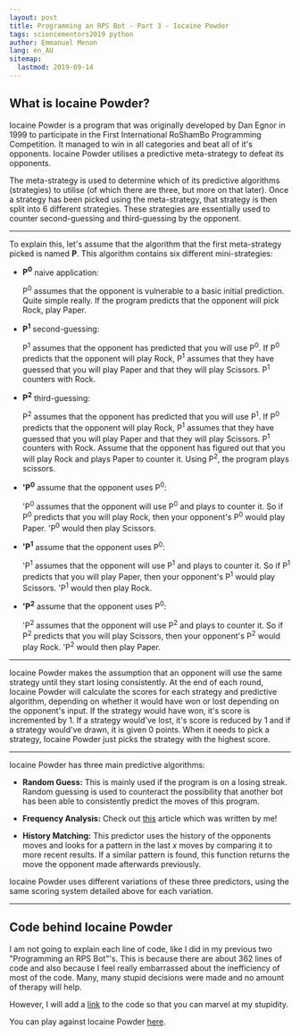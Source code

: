 ```yaml
---
layout: post
title: Programming an RPS Bot - Part 3 - Iocaine Powder
tags: sciencementors2019 python
author: Emmanuel Menon
lang: en_AU
sitemap:
  lastmod: 2019-09-14
---
```

## What is Iocaine Powder?
Iocaine Powder is a program that was originally developed by Dan Egnor in 1999 to participate in the First International RoShamBo Programming Competition. It managed to win in all categories and beat all of it's opponents. Iocaine Powder utilises a predictive meta-strategy to defeat its opponents.

<!--more-->

The meta-strategy is used to determine which of its predictive algorithms (strategies) to utilise (of which there are three, but more on that later). Once a strategy has been picked using the meta-strategy, that strategy is then split into 6 different strategies. These strategies are essentially used to counter second-guessing and third-guessing by the opponent.

<hr>

To explain this, let's assume that the algorithm that the first meta-strategy picked is named **P**. This algorithm contains six different mini-strategies:
- **P<sup>0</sup>** naive application:

	P<sup>0</sup> assumes that the opponent is vulnerable to a basic initial prediction. Quite simple really. If the program predicts that the opponent will pick Rock, play Paper.


- **P<sup>1</sup>** second-guessing:

	P<sup>1</sup> assumes that the opponent has predicted that you will use P<sup>0</sup>. If P<sup>0</sup> predicts that the opponent will play Rock, P<sup>1</sup> assumes that they have guessed that you will play Paper and that they will play Scissors. P<sup>1</sup> counters with Rock.


- **P<sup>2</sup>** third-guessing:

	P<sup>2</sup> assumes that the opponent has predicted that you will use P<sup>1</sup>. If P<sup>0</sup> predicts that the opponent will play Rock, P<sup>1</sup> assumes that they have guessed that you will play Paper and that they will play Scissors. P<sup>1</sup> counters with Rock. Assume that the opponent has figured out that you will play Rock and plays Paper to counter it. Using P<sup>2</sup>, the program plays scissors.


- **'P<sup>0</sup>** assume that the opponent uses P<sup>0</sup>:

	'P<sup>0</sup> assumes that the opponent will use P<sup>0</sup> and plays to counter it. So if P<sup>0</sup> predicts that you will play Rock, then your opponent's P<sup>0</sup> would play Paper. 'P<sup>0</sup> would then play Scissors.


- **'P<sup>1</sup>** assume that the opponent uses P<sup>0</sup>:

	'P<sup>1</sup> assumes that the opponent will use P<sup>1</sup> and plays to counter it. So if P<sup>1</sup> predicts that you will play Paper, then your opponent's P<sup>1</sup> would play Scissors. 'P<sup>1</sup> would then play Rock.


- **'P<sup>2</sup>** assume that the opponent uses P<sup>0</sup>:

	'P<sup>2</sup> assumes that the opponent will use P<sup>2</sup> and plays to counter it. So if P<sup>2</sup> predicts that you will play Scissors, then your opponent's P<sup>2</sup> would play Rock. 'P<sup>2</sup> would then play Paper.

<hr>

Iocaine Powder makes the assumption that an opponent will use the same strategy until they start losing consistently. At the end of each round, Iocaine Powder will calculate the scores for each strategy and predictive algorithm, depending on whether it would have won or lost depending on the opponent's input. If the strategy would have won, it's score is incremented by 1. If a strategy would've lost, it's score is reduced by 1 and if a strategy would've drawn, it is given 0 points. When it needs to pick a strategy, Iocaine Powder just picks the strategy with the highest score.

<hr>

Iocaine Powder has three main predictive algorithms:
- **Random Guess:**
This is mainly used if the program is on a losing streak. Random guessing is used to counteract the possibility that another bot has been able to consistently predict the moves of this program.

- **Frequency Analysis:**
Check out [this](http://emmanuelmenon.github.io/2019/06/03/frequency-analysis-in-rock-paper-scissors/) article which was written by me!

- **History Matching:**
This predictor uses the history of the opponents moves and looks for a pattern in the last *x* moves by comparing it to more recent results. If a similar pattern is found, this function returns the move the opponent made afterwards previously.

Iocaine Powder uses different variations of these three predictors, using the same scoring system detailed above for each variation.

<hr>

## Code behind Iocaine Powder

I am not going to explain each line of code, like I did in my previous two "Programming an RPS Bot"'s. This is because there are about 362 lines of code and also because I feel really embarrassed about the inefficiency of most of the code. Many, many stupid decisions were made and no amount of therapy will help.

However, I will add a [link](https://github.com/emmanuelmenon/RoShamBots/blob/master/IocainePowder.py) to the code so that you can marvel at my stupidity.

You can play against Iocaine Powder [here](http://www.rpscontest.com/human/5758490110853120?).
